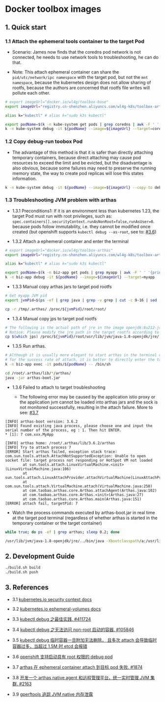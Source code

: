 # Docker toolbox images

## 1. Quick start

### 1.1 Attach the ephemeral tools container to the target Pod

- Scenario: James now finds that the coredns pod network is not connected,
he needs to use network tools to troubleshooting, he can do that.

- Note: This attach ephemeral container can share the `pid/utc/network/ipc namespace` with the
target pod, but not the `mnt namespace`, because the kubernetes design does not allow sharing of rootfs,
because the authors are concerned that rootfs file writes will pollute each other.

```bash
# export imageUrl="docker.io/wl4g/toolbox-base"
export imageUrl="registry.cn-shenzhen.aliyuncs.com/wl4g-k8s/toolbox-arthas"

alias k="kubectl" # alias k="sudo k3s kubectl"

export podName=$(k -n kube-system get pods | grep coredns | awk -F ' ' '{print $1}')
k -n kube-system debug -it ${podName} --image=${imageUrl} --target=coredns
```

### 1.2 Copy debug-run toobox Pod

- The advantage of this method is that it is safer than directly attaching temporary containers, because direct attaching
may cause pod resources to exceed the limit and be evicted, but the disadvantage is also obvious, because some failures
may need to preserve the running memory state, the way to create pod replicas will lose this states information.

```bash
k -n kube-system debug -it ${podName} --image=${imageUrl} --copy-to debug-pod --share-processes
```

### 1.3 Troubleshooting JVM problem with arthas

- 1.3.1 Preconditions1: If it is an environment less than kubernetes 1.23, the target Pod must run with root privileges, such as: `spec.containers[].securityContext.runAsNonRoot=false,runAsUser=0`. because pods follow immutability, i.e. they cannot be modified once created (but openshift supports `kubectl debug --as-root`, see to: [#3.6](#3.6))

- 1.3.2 Attach a ephemeral container and enter the terminal

```bash
# export imageUrl="docker.io/wl4g/toolbox-arthas"
export imageUrl="registry.cn-shenzhen.aliyuncs.com/wl4g-k8s/toolbox-arthas"

alias k="kubectl" # alias k="sudo k3s kubectl"

export podName=$(k -n biz-app get pods | grep myapp | awk -F ' ' '{print $1}')
k -n biz-app debug -it ${podName} --image=${imageUrl} --target=myapp
```

- 1.3.3 Manual copy arthas jars to target pod rootfs

```bash
# Get myapp JVM pid
export jvmPid=$(ps -ef | grep java | grep -v grep | cut -c 9-16 | sed 's/ //g')

cp -r /tmp/.arthas/ /proc/${jvmPid}/root/root/
```

- 1.3.4 Manual copy jps to target pod rootfs

```bash
# The following is the actual path of jre in the image openjdk:8u212-jre-alpine3.9
# Notice: Please modify the jre path in the target rootfs according to the actual path.
cp $(which jps) /proc/${jvmPid}/root/usr/lib/jvm/java-1.8-openjdk/jre/../lib/
```

- 1.3.5 Run arthas.

```bash
# Although it is usually more elegant to start arthas in the terminal of the debug ephemeral container,
# for the success rate of attach, it is better to directly enter the target pod to start arthas.
k -n biz-app exec -it pods/${podName} -- /bin/sh

cd /root/.arthas/lib/*/arthas/
java -jar arthas-boot.jar
```

- 1.3.6 Failed to attach to target troubleshooting

  - The following error may be caused by the application istio proxy or the application jvm cannot be loaded into
arthas jars and the sock is not monitored successfully, resulting in the attach failure. More to see: [#3.7](#3.7)

```log
[INFO] arthas-boot version: 3.6.2
[INFO] Found existing java process, please choose one and input the serial number of the process, eg : 1. Then hit ENTER.
* [1]: 7 com.xxx.MyApp

[INFO] arthas home: /root/.arthas/lib/3.6.2/arthas
[INFO] Try to attach process 7
[ERROR] Start arthas failed, exception stack trace: 
com.sun.tools.attach.AttachNotSupportedException: Unable to open socket file: target process not responding or HotSpot VM not loaded
        at sun.tools.attach.LinuxVirtualMachine.<init>(LinuxVirtualMachine.java:106)
        at sun.tools.attach.LinuxAttachProvider.attachVirtualMachine(LinuxAttachProvider.java:78)
        at com.sun.tools.attach.VirtualMachine.attach(VirtualMachine.java:250)
        at com.taobao.arthas.core.Arthas.attachAgent(Arthas.java:102)
        at com.taobao.arthas.core.Arthas.<init>(Arthas.java:27)
        at com.taobao.arthas.core.Arthas.main(Arthas.java:151)
[ERROR] attach fail, targetPid: 7
```

- Watch the process commands executed by arthas-boot.jar in real time at the target pod terminal (regardless of whether arthas is
started in the temporary container or the target container)

```bash
while true; do ps -ef | grep arthas; sleep 0.2; done

/usr/lib/jvm/java-1.8-openjdk/jre/../bin/java -Xbootclasspath/a:/usr/lib/jvm/java-1.8-openjdk/jre/../lib/tools.jar -jar /root/.arthas/lib/3.6.2/arthas/arthas-core.jar -pid 7 -core /root/.arthas/lib/3.6.2/arthas/arthas-core.jar -agent /root/.arthas/lib/3.6.2/arthas/arthas-agent.jar
```

## 2. Development Guide

```bash
./build.sh build
./build.sh push
```

## 3. References

- 3.1 [kubernetes.io security context docs](https://kubernetes.io/zh-cn/docs/tasks/configure-pod-container/security-context/)

- 3.2 [kubernetes.io ephemeral-volumes docs](https://kubernetes.io/zh-cn/docs/concepts/storage/ephemeral-volumes/)

- 3.3 [kubectl debug 之最佳实践. #411724](https://www.modb.pro/db/411724)

- 3.4 [kubectl debug 之无法访问 non-root 启动的容器. #105846](https://github.com/kubernetes/kubernetes/issues/105846)

- 3.5 [kubectl debug 临时容器一旦附加无法删除， 且多次 attach 会导致临时容器过多，当超过 1.5M 时 etcd 会报错](https://github.com/kubernetes/kubernetes/issues/84764#issuecomment-1124885813)

- 3.6 [openshift 支持启动具有 root 权限的 debug pod](https://access.redhat.com/documentation/zh-cn/openshift_container_platform/4.6/html/support/starting-debug-pods-with-root-access_investigating-pod-issues)

- 3.7 [arthas 在 ephemeral container attach 到目标 pod 失败. #1874](https://github.com/alibaba/arthas/issues/1874)

- 3.8 [开发一个 arthas native agent 和远程管理平台，统一实时管理 JVM 集群. #2163](https://github.com/alibaba/arthas/issues/2163)

- 3.9 [gperftools 追踪 JVM native 内存泄露](https://www.notion.so/gperftools-JVM-native-4aecf52bf9ed4e56a2519396119ec404)

